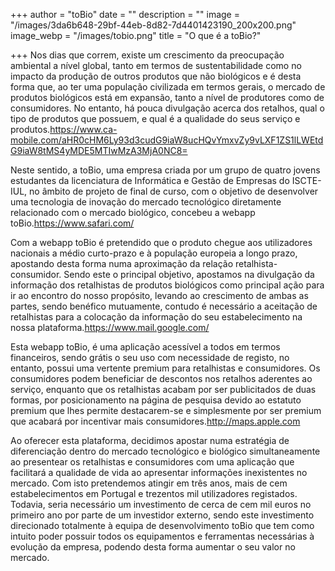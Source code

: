 +++
author = "toBio"
date = ""
description = ""
image = "/images/3da6b648-29bf-44eb-8d82-7d4401423190_200x200.png"
image_webp = "/images/tobio.png"
title = "O que é a toBio?"

+++
Nos dias que correm, existe um crescimento da preocupação ambiental a nível global, tanto em termos de sustentabilidade como no impacto da produção de outros produtos que não biológicos e é desta forma que, ao ter uma população civilizada em termos gerais, o mercado de produtos biológicos está em expansão, tanto a nível de produtores como de consumidores. No entanto, há pouca divulgação acerca dos retalhos, qual o tipo de produtos que possuem, e qual é a qualidade do seus serviço e produtos.<https://www.ca-mobile.com/aHR0cHM6Ly93d3cudG9iaW8ucHQvYmxvZy9vLXF1ZS1lLWEtdG9iaW8tMS4yMDE5MTIwMzA3MjA0NC8=>

Neste sentido, a toBio, uma empresa criada por um grupo de quatro jovens estudantes da licenciatura de Informática e Gestão de Empresas do ISCTE-IUL, no âmbito de projeto de final de curso, com o objetivo de desenvolver uma tecnologia de inovação do mercado tecnológico diretamente relacionado com o mercado biológico, concebeu a webapp toBio.<https://www.safari.com/>

Com a webapp toBio é pretendido que o produto chegue aos utilizadores nacionais a médio curto-prazo e à população europeia a longo prazo, apostando desta forma numa aproximação da relação retalhista-consumidor. Sendo este o principal objetivo, apostamos na divulgação da informação dos retalhistas de produtos biológicos como principal ação para ir ao encontro do nosso propósito, levando ao crescimento de ambas as partes, sendo benéfico mutuamente, contudo é necessário a aceitação de retalhistas para a colocação da informação do seu estabelecimento na nossa plataforma.<https://www.mail.google.com/>

Esta webapp toBio, é uma aplicação acessível a todos em termos financeiros, sendo grátis o seu uso com necessidade de registo, no entanto, possui uma vertente premium para retalhistas e consumidores. Os consumidores podem beneficiar de descontos nos retalhos aderentes ao serviço, enquanto que os retalhistas acabam por ser publicitados de duas formas, por posicionamento na página de pesquisa devido ao estatuto premium que lhes permite destacarem-se e simplesmente por ser premium que acabará por incentivar mais consumidores.<http://maps.apple.com>


Ao oferecer esta plataforma, decidimos apostar numa estratégia de diferenciação dentro do mercado tecnológico e biológico simultaneamente ao presentear os retalhistas e consumidores com uma aplicação que facilitará a qualidade de vida ao apresentar informações inexistentes no mercado. Com isto pretendemos atingir em três anos, mais de cem estabelecimentos em Portugal e trezentos mil utilizadores registados. Todavia, seria necessário um investimento de cerca de cem mil euros no primeiro ano por parte de um investidor externo, sendo este investimento direcionado totalmente à equipa de desenvolvimento toBio que tem como intuito poder possuir todos os equipamentos e ferramentas necessárias à evolução da empresa, podendo desta forma aumentar o seu valor no mercado.
